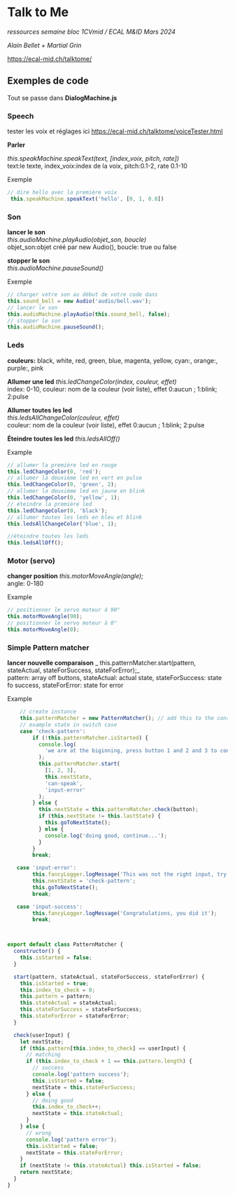 # Talk to Me

_ressources semaine bloc 1CVmid / ECAL M&ID Mars 2024_

_Alain Bellet + Martial Grin_

https://ecal-mid.ch/talktome/

## Exemples de code

Tout se passe dans **DialogMachine.js**

### Speech

tester les voix et réglages ici
https://ecal-mid.ch/talktome/voiceTester.html

**Parler**

_this.speakMachine.speakText(text, [index_voix, pitch, rate])_  
text:le texte, index_voix:index de la voix, pitch:0.1-2, rate 0.1-10

Exemple

```JavaScript
// dire hello avec la première voix
 this.speakMachine.speakText('hello', [0, 1, 0.8])
```

### Son

**lancer le son**  
_this.audioMachine.playAudio(objet_son, boucle)_  
objet_son:objet créé par new Audio(), boucle: true ou false

**stopper le son**  
_this.audioMachine.pauseSound()_

Exemple

```JavaScript
// charger votre son au début de votre code dans
this.sound_bell = new Audio('audio/bell.wav');
// lancer le son
this.audioMachine.playAudio(this.sound_bell, false);
// stopper le son
this.audioMachine.pauseSound();
```

### Leds

**couleurs:** black, white, red, green, blue, magenta, yellow, cyan:, orange:, purple:, pink

**Allumer une led**
_this.ledChangeColor(index, couleur, effet)_  
index: 0-10, couleur: nom de la couleur (voir liste), effet 0:aucun ; 1:blink; 2:pulse

**Allumer toutes les led**  
_this.ledsAllChangeColor(couleur, effet)_  
couleur: nom de la couleur (voir liste), effet 0:aucun ; 1:blink; 2:pulse

**Éteindre toutes les led**
_this.ledsAllOff()_

Example

```JavaScript
// allumer la première led en rouge
this.ledChangeColor(0, 'red');
// allumer la deuxième led en vert en pulse
this.ledChangeColor(0, 'green', 2);
// allumer la deuxième led en jaune en blink
this.ledChangeColor(0, 'yellow', 1);
// éteindre la première led
this.ledChangeColor(0, 'black');
// allumer toutes les leds en bleu et blink
this.ledsAllChangeColor('blue', 1);

//éteindre toutes les leds
this.ledsAllOff();
```

### Motor (servo)

**changer position**
_this.motorMoveAngle(angle);_  
angle: 0-180

Example

```JavaScript
// positionner le servo moteur à 90°
this.motorMoveAngle(90);
// positionner le servo moteur à 0°
this.motorMoveAngle(0);
```

### Simple Pattern matcher 

**lancer nouvelle comparaison**
_ this.patternMatcher.start(pattern, stateActual, stateForSuccess, stateForError);_  
pattern: array off buttons, stateActual: actual state, stateForSuccess: state fo success, stateForError: state for error

Example

```JavaScript
    // create instance
    this.patternMatcher = new PatternMatcher(); // add this to the constructor of the class DialogMachine
    // example state in switch case
    case 'check-pattern':
        if (!this.patternMatcher.isStarted) {
          console.log(
            'we are at the biginning, press button 1 and 2 and 3 to continue'
          );
          this.patternMatcher.start(
            [1, 2, 3],
            this.nextState,
            'can-speak',
            'input-error'
          );
        } else {
          this.nextState = this.patternMatcher.check(button);
          if (this.nextState != this.lastState) {
            this.goToNextState();
          } else {
            console.log('doing good, continue...');
          }
        }
        break;

   case 'input-error':
        this.fancyLogger.logMessage('This was not the right input, try again!');
        this.nextState = 'check-pattern';
        this.goToNextState();
        break;

   case 'input-success':
        this.fancyLogger.logMessage('Congratulations, you did it');
        break;



export default class PatternMatcher {
  constructor() {
    this.isStarted = false;
  }

  start(pattern, stateActual, stateForSuccess, stateForError) {
    this.isStarted = true;
    this.index_to_check = 0;
    this.pattern = pattern;
    this.stateActual = stateActual;
    this.stateForSuccess = stateForSuccess;
    this.stateForError = stateForError;
  }

  check(userInput) {
    let nextState;
    if (this.pattern[this.index_to_check] == userInput) {
      // matching
      if (this.index_to_check + 1 == this.pattern.length) {
        // success
        console.log('pattern success');
        this.isStarted = false;
        nextState = this.stateForSuccess;
      } else {
        // doing good
        this.index_to_check++;
        nextState = this.stateActual;
      }
    } else {
      // wrong
      console.log('pattern error');
      this.isStarted = false;
      nextState = this.stateForError;
    }
    if (nextState != this.stateActual) this.isStarted = false;
    return nextState;
  }
}
```
